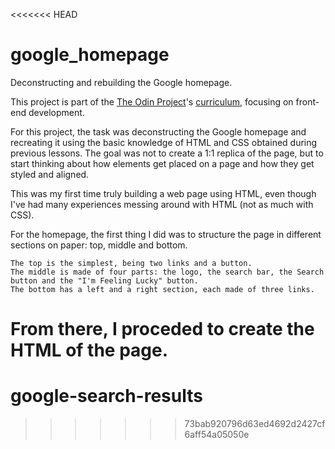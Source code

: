 <<<<<<< HEAD
# google_homepage
 Deconstructing and rebuilding the Google homepage.

This project is part of the [The Odin Project](http://www.theodinproject.com/)'s [curriculum](http://www.theodinproject.com/web-development-101/html-css), focusing on front-end development.

For this project, the task was deconstructing the Google homepage and recreating it using the basic knowledge of HTML and CSS obtained during previous lessons. The goal was not to create a 1:1 replica of the page, but to start thinking about how elements get placed on a page and how they get styled and aligned.

This was my first time truly building a web page using HTML, even though I've had many experiences messing around with HTML (not as much with CSS).

For the homepage, the first thing I did was to structure the page in different sections on paper: top, middle and bottom.
	
	The top is the simplest, being two links and a button.
	The middle is made of four parts: the logo, the search bar, the Search button and the "I'm Feeling Lucky" button.
	The bottom has a left and a right section, each made of three links.

From there, I proceded to create the HTML of the page.
=======
# google-search-results
>>>>>>> 73bab920796d63ed4692d2427cf6aff54a05050e

